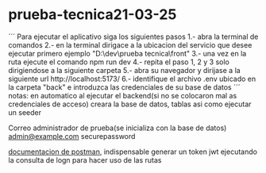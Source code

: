 # prueba-tecnica21-03-25
´´´
Para ejecutar el aplicativo siga los siguientes pasos
1.- abra la terminal de comandos
2.- en la terminal dirigace a la ubicacion del servicio que desee ejecutar primero ejemplo "D:\dev\prueba tecnica\front"
3.- una vez en la ruta ejecute el comando 
  npm run dev
4.- repita el paso 1, 2 y 3 solo dirigiendose a la siguiente carpeta
5.- abra su navegador y dirijase a la siguiente url http://localhost:5173/
6.- identifique el archivo .env ubicado en la carpeta "back" e introduzca las credenciales de su base de datos
´´´
notas: en automatico al ejecutar el backend(si no se colocaron mal as credenciales de acceso) creara la base de datos, tablas asi como ejecutar un seeder

Correo administrador de prueba(se inicializa con la base de datos)
admin@example.com
securepassword

[documentacion de postman](https://documenter.getpostman.com/view/19410109/2sAYkGLKMY), indispensable generar un token jwt ejecutando la consulta de logn para hacer uso de las rutas
